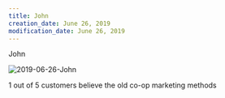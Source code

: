 ```yaml
---
title: John
creation_date: June 26, 2019
modification_date: June 26, 2019
---
```



John 

![2019-06-26-John](images/2019-06-26-John.jpeg)

1 out of 5 customers believe the old co-op marketing methods

